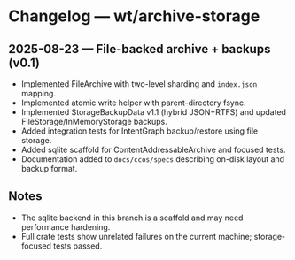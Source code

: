 # Changelog — wt/archive-storage

## 2025-08-23 — File-backed archive + backups (v0.1)
- Implemented FileArchive with two-level sharding and `index.json` mapping.
- Implemented atomic write helper with parent-directory fsync.
- Implemented StorageBackupData v1.1 (hybrid JSON+RTFS) and updated FileStorage/InMemoryStorage backups.
- Added integration tests for IntentGraph backup/restore using file storage.
- Added sqlite scaffold for ContentAddressableArchive and focused tests.
- Documentation added to `docs/ccos/specs` describing on-disk layout and backup format.

## Notes
- The sqlite backend in this branch is a scaffold and may need performance hardening.
- Full crate tests show unrelated failures on the current machine; storage-focused tests passed.
